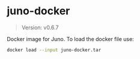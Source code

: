 # juno-docker

> Version: v0.6.7

Docker image for Juno. To load the docker file use:

```bash
docker load --input juno-docker.tar
```
